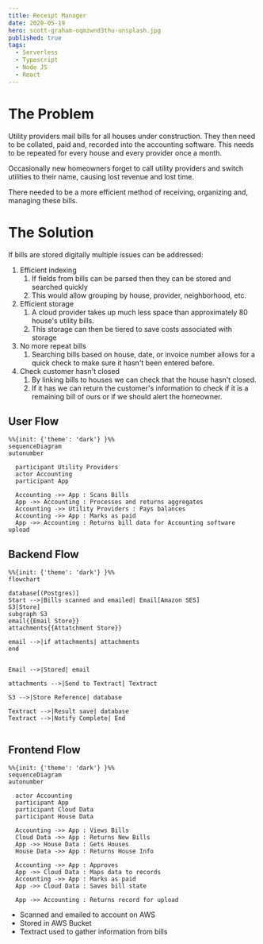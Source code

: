 ```yaml
---
title: Receipt Manager
date: 2020-05-19
hero: scott-graham-oqmzwnd3thu-unsplash.jpg
published: true
tags:
  - Serverless
  - Typescript
  - Node JS
  - React
---
```

# The Problem

Utility providers mail bills for all houses under construction. They then need to be collated, paid and, recorded into the accounting software. This needs to be repeated for every house and every provider once a month. 

Occasionally new homeowners forget to call utility providers and switch utilities to their name, causing lost revenue and lost time. 

There needed to be a more efficient method of receiving, organizing and, managing these bills.


# The Solution

If bills are stored digitally multiple issues can be addressed:
1. Efficient indexing
   1. If fields from bills can be parsed then they can be stored and searched quickly
   2. This would allow grouping by house, provider, neighborhood, etc.
2. Efficient storage 
   1. A cloud provider takes up much less space than approximately 80 house's utility bills.
   2. This storage can then be tiered to save costs associated with storage
3. No more repeat bills
   1. Searching bills based on house, date, or invoice number allows for a quick check to make sure it hasn't been entered before.
4. Check customer hasn't closed
   1. By linking bills to houses we can check that the house hasn't closed.
   2. If it has we can return the customer's information to check if it is a remaining bill of ours or if we should alert the homeowner.



## User Flow



```mermaid
%%{init: {'theme': 'dark'} }%%
sequenceDiagram
autonumber

  participant Utility Providers
  actor Accounting
  participant App

  Accounting ->> App : Scans Bills
  App ->> Accounting : Processes and returns aggregates
  Accounting ->> Utility Providers : Pays balances
  Accounting ->> App : Marks as paid
  App ->> Accounting : Returns bill data for Accounting software upload

```


## Backend Flow

```mermaid
%%{init: {'theme': 'dark'} }%%
flowchart

database[(Postgres)]
Start -->|Bills scanned and emailed| Email[Amazon SES]
S3[Store]
subgraph S3
email{{Email Store}}
attachments{{Attatchment Store}}

email -->|if attachments| attachments
end


Email -->|Stored| email

attachments -->|Send to Textract| Textract

S3 -->|Store Reference| database

Textract -->|Result save| database
Textract -->|Notify Complete| End


```

## Frontend Flow

```mermaid
%%{init: {'theme': 'dark'} }%%
sequenceDiagram
autonumber
  
  actor Accounting
  participant App
  participant Cloud Data
  participant House Data

  Accounting ->> App : Views Bills
  Cloud Data ->> App : Returns New Bills
  App ->> House Data : Gets Houses
  House Data ->> App : Returns House Info

  Accounting ->> App : Approves
  App ->> Cloud Data : Maps data to records
  Accounting ->> App : Marks as paid
  App ->> Cloud Data : Saves bill state

  App ->> Accounting : Returns record for upload

```




  - Scanned and emailed to account on AWS
  - Stored in AWS Bucket
  - Textract used to gather information from bills
